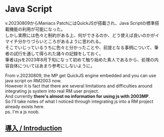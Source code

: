 # Java Script  
  
v.20230809からManiacs PatchにはQuickJSが搭載され、Java Scriptの標準搭載機能の利用が可能になった。  
しかし実際には色々と制約がある上、何ができるのか、どう使えば良いのかがイマイチ分かりづらいところがあるように思われる。  
そこでいじっているうちに色々と分かったことや、前提となる事柄について、筆者の試行を通して得られた諸々の記録をしておく。  
筆者はjsを2023年8月下旬になって初めて触り始めた素人であるから、処理の内容自体についてはあまり参考にしないように。  
  
From v.20230809, the MP get QuickJS engine embedded and you can use java script on RM2003 now.  
However it is fact that there are several limitations and difficulties around integrating js system into real RM user project.  
And currently **there's almost no information for using js with 2003MP**.  
So I'll take notes of what I noticed through integrating js into a RM project already exists here.  
ps. I'm a js noob.  
  
  
[導入 / Introduction](./introduction.md)
-----------------------  
  


